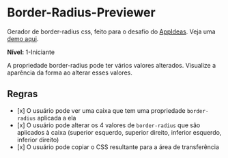 # Border-Radius-Previewer
Gerador de border-radius css, feito para o desafio do [AppIdeas](https://github.com/florinpop17/app-ideas).
Veja uma [demo aqui](https://codepen.io/gustavoaqm/pen/qBpYyyE).

**Nível:** 1-Iniciante

A propriedade border-radius pode ter vários valores alterados. Visualize a aparência da forma ao alterar esses valores.

##  Regras

-    [x] O usuário pode ver uma caixa que tem uma propriedade `border-radius` aplicada a ela
-    [x] O usuário pode alterar os 4 valores de `border-radius` que são aplicados à caixa (superior esquerdo, superior direito, inferior esquerdo, inferior direito)
-    [x] O usuário pode copiar o CSS resultante para a área de transferência

